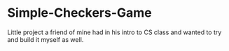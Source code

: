 # Simple-Checkers-Game


Little project a friend of mine had in his intro to CS class and wanted to try and build it myself as well.
